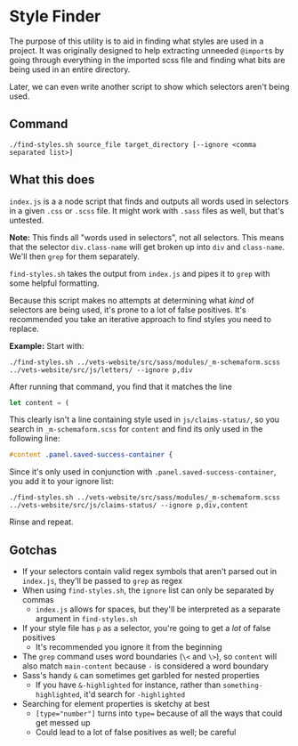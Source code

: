 # Style Finder
The purpose of this utility is to aid in finding what styles are used in a project. It was originally designed to help extracting unneeded `@import`s by going through everything in the imported scss file and finding what bits are being used in an entire directory.

Later, we can even write another script to show which selectors aren't being used.

## Command
```
./find-styles.sh source_file target_directory [--ignore <comma separated list>]
```


## What this does
`index.js` is a a node script that finds and outputs all words used in selectors in a given `.css` or `.scss` file. It might work with `.sass` files as well, but that's untested.

**Note:** This finds all "words used in selectors", not all selectors. This means that the selector `div.class-name` will get broken up into `div` and `class-name`. We'll then `grep` for them separately.

`find-styles.sh` takes the output from `index.js` and pipes it to `grep` with some helpful formatting.

Because this script makes no attempts at determining what _kind_ of selectors are being used, it's prone to a lot of false positives. It's recommended you take an iterative approach to find styles you need to replace.

**Example:**
Start with:
```
./find-styles.sh ../vets-website/src/sass/modules/_m-schemaform.scss ../vets-website/src/js/letters/ --ignore p,div
```

After running that command, you find that it matches the line
```js
let content = (
```

This clearly isn't a line containing style used in `js/claims-status/`, so you search in `_m-schemaform.scss` for `content` and find its only used in the following line:
```css
#content .panel.saved-success-container {
```

Since it's only used in conjunction with `.panel.saved-success-container`, you add it to your ignore list:
```
./find-styles.sh ../vets-website/src/sass/modules/_m-schemaform.scss ../vets-website/src/js/claims-status/ --ignore p,div,content
```

Rinse and repeat.

## Gotchas
- If your selectors contain valid regex symbols that aren't parsed out in `index.js`, they'll be passed to `grep` as regex
- When using `find-styles.sh`, the `ignore` list can only be separated by commas
  - `index.js` allows for spaces, but they'll be interpreted as a separate argument in `find-styles.sh`
- If your style file has `p` as a selector, you're going to get a _lot_ of false positives
  - It's recommended you ignore it from the beginning
- The `grep` command uses word boundaries (`\<` and `\>`), so `content` will also match `main-content` because `-` is considered a word boundary
- Sass's handy `&` can sometimes get garbled for nested properties
  - If you have `&-highlighted` for instance, rather than `something-highlighted`, it'd search for `-highlighted`
- Searching for element properties is sketchy at best
  - `[type="number"]` turns into `type=` because of all the ways that could get messed up
  - Could lead to a lot of false positives as well; be careful

